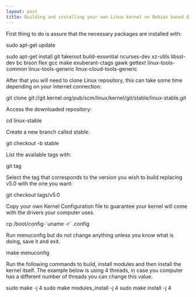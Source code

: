 ```yaml
---
layout: post
title: Building and installing your own Linux kernel on Debian based distros!
---
```


First thing to do is assure that the necessary packages are installed with:

sudo apt-get update

sudo apt-get install git fakeroot build-essential ncurses-dev xz-utils libssl-dev bc bison flex gcc make exuberant-ctags gawk gettext linux-tools-common linux-tools-generic linux-cloud-tools-generic

After that you will need to clone Linux repository, this can take some time depending on your internet connection:

git clone git://git.kernel.org/pub/scm/linux/kernel/git/stable/linux-stable.git

Access the downloaded repository:

cd linux-stable

Create a new branch called stable:

git checkout -b stable

List the available tags with:

git tag

Select the tag that corresponds to the version you wish to build replacing v5.0 with the one you want:

git checkout tags/v5.0

Copy your own Kernel Configuration file to guarantee your kernel will come with the drivers your computer uses.

cp /boot/config-\`uname -r\` .config

Run menuconfig but do not change anything unless you know what is doing, save it and exit.

make menuconfig

Run the following commands to build, install modules and then install the kernel itself. The example below is using 4 threads, in case you computer has a different number of threads you can change this value.

sudo make -j 4
sudo make modules_install -j 4
sudo make install -j 4

